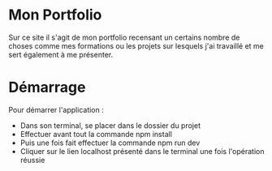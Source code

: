 # Mon Portfolio

Sur ce site il s'agit de mon portfolio recensant un certains nombre de choses comme mes formations ou les projets sur lesquels j'ai travaillé et me sert également à me présenter.

# Démarrage

Pour démarrer l'application : 
- Dans son terminal, se placer dans le dossier du projet
- Effectuer avant tout la commande npm install
- Puis une fois fait effectuer la commande npm run dev
- Cliquer sur le lien localhost présenté dans le terminal une fois l'opération réussie
